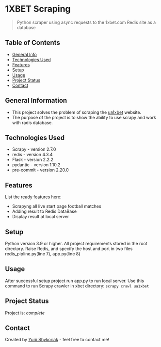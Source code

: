 # 1XBET Scraping 
> Python scraper using async requests to the 1xbet.com Redis site as a database

## Table of Contents
* [General Info](#general-information)
* [Technologies Used](#technologies-used)
* [Features](#features)
* [Setup](#setup)
* [Usage](#usage)
* [Project Status](#project-status)
* [Contact](#contact)


## General Information
- This project solves the problem of scraping the [ua1xbet](https://ua1xbet.com/live/football) website.
- The purpose of the project is to show the ability to use scrapy and work with radis database.

## Technologies Used
- Scrapy - version 2.7.0
- redis - version 4.3.4
- Flask - version 2.2.2
- pydantic - version 1.10.2
- pre-commit - version 2.20.0


## Features
List the ready features here:
- Scrapyng all live start page football matches
- Adding result to Redis DataBase
- Display result at local server


## Setup
Python version 3.9 or higher. All project requirements stored in the root directory. 
Raise Redis, and specify the host and port in two files redis_pipline.py(line 7), app.py(line 8)

## Usage
After successful setup project run app.py to run local server.
Use this command to run Scrapy crawler in xbet directory:
`scrapy crawl ua1xbet`


## Project Status
Project is:  _complete_


## Contact
Created by [Yurii Shykoriak](https://t.me/abubariba) - feel free to contact me!
